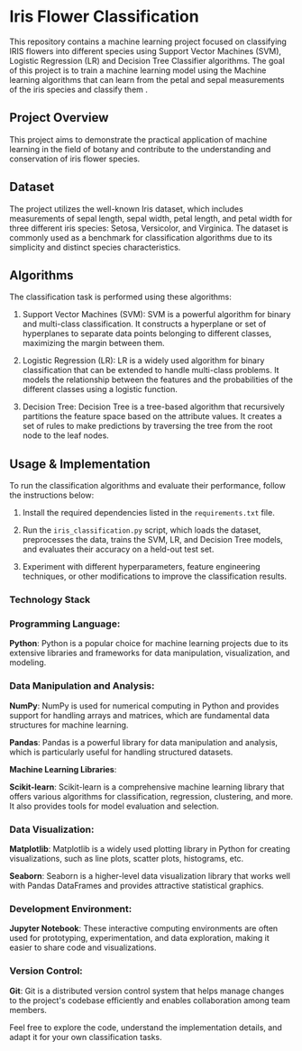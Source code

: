 # Iris Flower Classification

This repository contains a machine learning project focused on classifying IRIS flowers into different species using Support Vector Machines (SVM), Logistic Regression (LR) and Decision Tree Classifier algorithms. The goal of this project is to train a machine learning model using the Machine learning algorithms that can learn from the petal and sepal measurements of the iris species and classify them .

## Project Overview

This project aims to demonstrate the practical application of machine learning in the field of botany and contribute to the understanding and conservation of iris flower species.

## Dataset

The project utilizes the well-known Iris dataset, which includes measurements of sepal length, sepal width, petal length, and petal width for three different iris species: Setosa, Versicolor, and Virginica. The dataset is commonly used as a benchmark for classification algorithms due to its simplicity and distinct species characteristics.

## Algorithms

The classification task is performed using these algorithms:

1. Support Vector Machines (SVM): SVM is a powerful algorithm for binary and multi-class classification. It constructs a hyperplane or set of hyperplanes to separate data points belonging to different classes, maximizing the margin between them.

2. Logistic Regression (LR): LR is a widely used algorithm for binary classification that can be extended to handle multi-class problems. It models the relationship between the features and the probabilities of the different classes using a logistic function.

3. Decision Tree: Decision Tree is a tree-based algorithm that recursively partitions the feature space based on the attribute values. It creates a set of rules to make predictions by traversing the tree from the root node to the leaf nodes.

## Usage & Implementation

To run the classification algorithms and evaluate their performance, follow the instructions below:

1. Install the required dependencies listed in the `requirements.txt` file.

2. Run the `iris_classification.py` script, which loads the dataset, preprocesses the data, trains the SVM, LR, and Decision Tree models, and evaluates their accuracy on a held-out test set.

3. Experiment with different hyperparameters, feature engineering techniques, or other modifications to improve the classification results.

### Technology Stack

### **Programming Language**:

**Python**: Python is a popular choice for machine learning projects due to its extensive libraries and frameworks for data manipulation, visualization, and modeling.

### **Data Manipulation and Analysis**:

**NumPy**: NumPy is used for numerical computing in Python and provides support for handling arrays and matrices, which are fundamental data structures for machine learning.

**Pandas**: Pandas is a powerful library for data manipulation and analysis, which is particularly useful for handling structured datasets.

**Machine Learning Libraries**:

**Scikit-learn**: Scikit-learn is a comprehensive machine learning library that offers various algorithms for classification, regression, clustering, and more. It also provides tools for model evaluation and selection.

### **Data Visualization**:

**Matplotlib**: Matplotlib is a widely used plotting library in Python for creating visualizations, such as line plots, scatter plots, histograms, etc.

**Seaborn**: Seaborn is a higher-level data visualization library that works well with Pandas DataFrames and provides attractive statistical graphics.

### **Development Environment**:

**Jupyter Notebook**: These interactive computing environments are often used for prototyping, experimentation, and data exploration, making it easier to share code and visualizations.

### **Version Control**:

**Git**: Git is a distributed version control system that helps manage changes to the project's codebase efficiently and enables collaboration among team members.

Feel free to explore the code, understand the implementation details, and adapt it for your own classification tasks.
